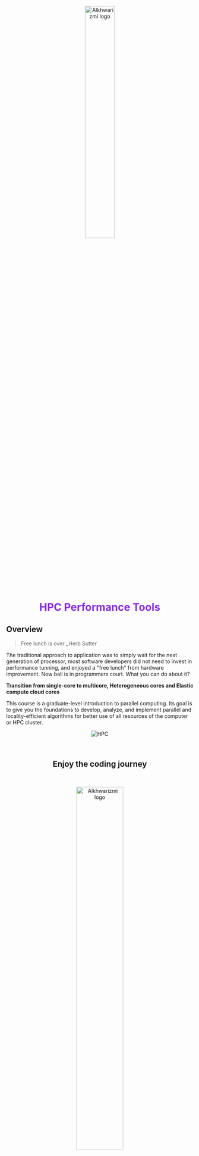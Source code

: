 <p align="center">
<img src="https://avatars.githubusercontent.com/u/72388724?s=280&v=4" width="200" alt="Alkhwarizmi logo" style="display: block;
  margin-left: auto;
  margin-right: auto;
  width: 40%;">
</p>
<h1 align="center" style="color:#8A2BE2"> HPC Performance Tools </h1>

## Overview

> Free lunch is over
> _Herb Sutter

The traditional approach to application was to simply wait for the next generation of processor, most software developers did not need to invest in performance tunning, and enjoyed a "free lunch" from hardware improvement.
Now ball is in programmers court.
What you can do about it?

**Transition from single-core to multicore, Heterogeneous cores and Elastic compute cloud cores**

This course is a graduate-level introduction to parallel computing. Its goal is to give you the foundations to develop, analyze, and implement parallel and locality-efficient algorithms for better use of all resources of the computer or HPC cluster.


<p align="center">
<img src="data/um6p_atlas.jpeg" alt="HPC">
</p>

<br>
<h2 align="center">Enjoy the coding journey</h2>
<br>
<p align="center">
<img src="data/parallel.jpg" width="200" alt="Alkhwarizmi logo" style="display: block;
  margin-left: auto;
  margin-right: auto;
  width: 50%;">
</p>

